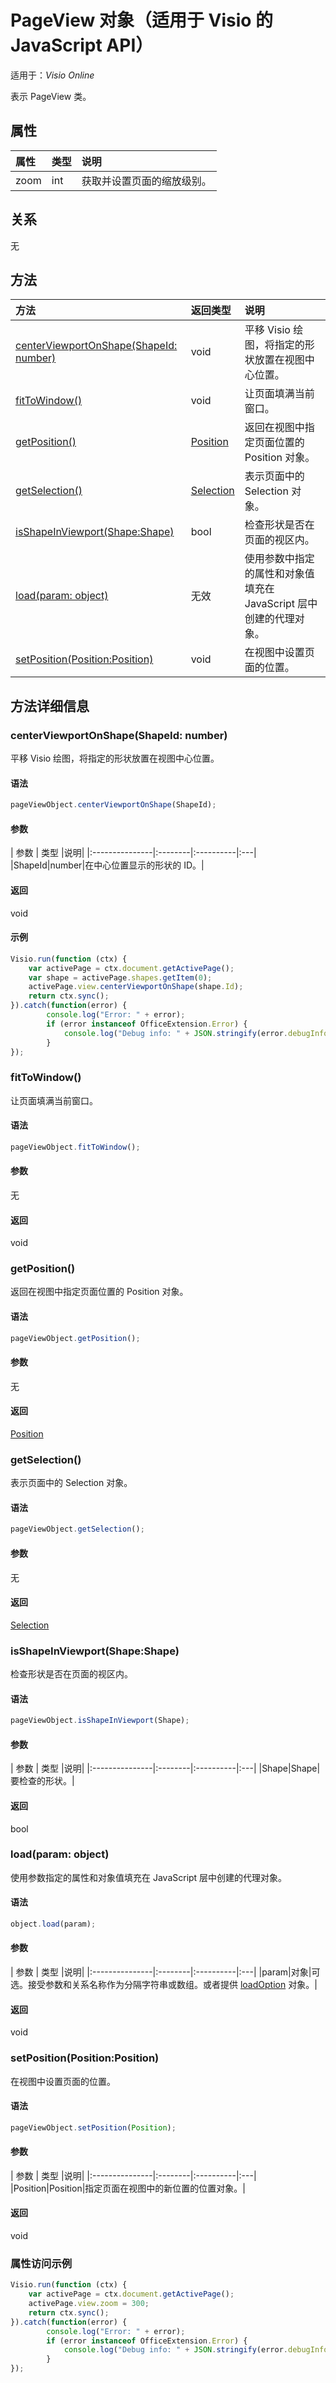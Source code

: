 # <a name="pageview-object-javascript-api-for-visio"></a>PageView 对象（适用于 Visio 的 JavaScript API）

适用于：_Visio Online_

表示 PageView 类。

## <a name="properties"></a>属性

| 属性 | 类型 |说明|
|:---------------|:--------|:----------|
|zoom|int|获取并设置页面的缩放级别。|

## <a name="relationships"></a>关系
无

## <a name="methods"></a>方法

| 方法           | 返回类型    |说明|
|:---------------|:--------|:----------|
|[centerViewportOnShape(ShapeId: number)](#centerviewportonshapeshapeid-number)|void|平移 Visio 绘图，将指定的形状放置在视图中心位置。|
|[fitToWindow()](#fittowindow)|void|让页面填满当前窗口。|
|[getPosition()](#getposition)|[Position](position.md)|返回在视图中指定页面位置的 Position 对象。|
|[getSelection()](#getselection)|[Selection](selection.md)|表示页面中的 Selection 对象。|
|[isShapeInViewport(Shape:Shape)](#isshapeinviewportshape-shape)|bool|检查形状是否在页面的视区内。|
|[load(param: object)](#loadparam-object)|无效|使用参数中指定的属性和对象值填充在 JavaScript 层中创建的代理对象。|
|[setPosition(Position:Position)](#setpositionposition-position)|void|在视图中设置页面的位置。|

## <a name="method-details"></a>方法详细信息


### <a name="centerviewportonshapeshapeid-number"></a>centerViewportOnShape(ShapeId: number)
平移 Visio 绘图，将指定的形状放置在视图中心位置。

#### <a name="syntax"></a>语法
```js
pageViewObject.centerViewportOnShape(ShapeId);
```

#### <a name="parameters"></a>参数
| 参数       | 类型    |说明|
|:---------------|:--------|:----------|:---|
|ShapeId|number|在中心位置显示的形状的 ID。|

#### <a name="returns"></a>返回
void

#### <a name="examples"></a>示例
```js
Visio.run(function (ctx) { 
    var activePage = ctx.document.getActivePage();
    var shape = activePage.shapes.getItem(0);
    activePage.view.centerViewportOnShape(shape.Id);
    return ctx.sync();
}).catch(function(error) {
        console.log("Error: " + error);
        if (error instanceof OfficeExtension.Error) {
            console.log("Debug info: " + JSON.stringify(error.debugInfo));
        }
});
```


### <a name="fittowindow"></a>fitToWindow()
让页面填满当前窗口。

#### <a name="syntax"></a>语法
```js
pageViewObject.fitToWindow();
```

#### <a name="parameters"></a>参数
无

#### <a name="returns"></a>返回
void

### <a name="getposition"></a>getPosition()
返回在视图中指定页面位置的 Position 对象。

#### <a name="syntax"></a>语法
```js
pageViewObject.getPosition();
```

#### <a name="parameters"></a>参数
无

#### <a name="returns"></a>返回
[Position](position.md)

### <a name="getselection"></a>getSelection()
表示页面中的 Selection 对象。

#### <a name="syntax"></a>语法
```js
pageViewObject.getSelection();
```

#### <a name="parameters"></a>参数
无

#### <a name="returns"></a>返回
[Selection](selection.md)

### <a name="isshapeinviewportshape-shape"></a>isShapeInViewport(Shape:Shape)
检查形状是否在页面的视区内。

#### <a name="syntax"></a>语法
```js
pageViewObject.isShapeInViewport(Shape);
```

#### <a name="parameters"></a>参数
| 参数       | 类型    |说明|
|:---------------|:--------|:----------|:---|
|Shape|Shape|要检查的形状。|

#### <a name="returns"></a>返回
bool

### <a name="loadparam-object"></a>load(param: object)
使用参数指定的属性和对象值填充在 JavaScript 层中创建的代理对象。

#### <a name="syntax"></a>语法
```js
object.load(param);
```

#### <a name="parameters"></a>参数
| 参数       | 类型    |说明|
|:---------------|:--------|:----------|:---|
|param|对象|可选。接受参数和关系名称作为分隔字符串或数组。或者提供 [loadOption](loadoption.md) 对象。|

#### <a name="returns"></a>返回
void

### <a name="setpositionposition-position"></a>setPosition(Position:Position)
在视图中设置页面的位置。

#### <a name="syntax"></a>语法
```js
pageViewObject.setPosition(Position);
```

#### <a name="parameters"></a>参数
| 参数       | 类型    |说明|
|:---------------|:--------|:----------|:---|
|Position|Position|指定页面在视图中的新位置的位置对象。|

#### <a name="returns"></a>返回
void
### <a name="property-access-examples"></a>属性访问示例
```js
Visio.run(function (ctx) { 
    var activePage = ctx.document.getActivePage();
    activePage.view.zoom = 300;
    return ctx.sync();
}).catch(function(error) {
        console.log("Error: " + error);
        if (error instanceof OfficeExtension.Error) {
            console.log("Debug info: " + JSON.stringify(error.debugInfo));
        }
});
```

